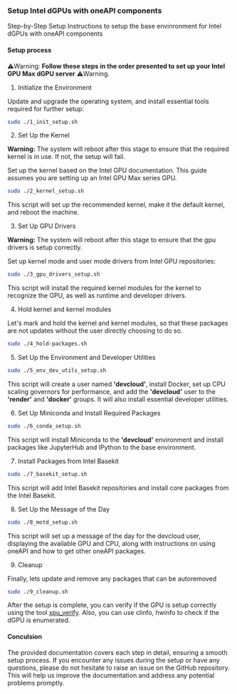 ### Setup Intel dGPUs with oneAPI components

Step-by-Step Setup Instructions to setup the base envinronment for Intel dGPUs with oneAPI components

#### Setup process

⚠️Warning: **Follow these steps in the order presented to set up your Intel GPU Max dGPU server** ⚠️Warning.

1.  Initialize the Environment

Update and upgrade the operating system, and install essential tools required for further setup:

```bash
sudo ./1_init_setup.sh
```

2.  Set Up the Kernel

**Warning:** The system will reboot after this stage to ensure that the required kernel is in use. If not, the setup will fail.

Set up the kernel based on the Intel GPU documentation. This guide assumes you are setting up an Intel GPU Max series GPU.

```bash
sudo ./2_kernel_setup.sh
```

This script will set up the recommended kernel, make it the default kernel, and reboot the machine.

3.  Set Up GPU Drivers

**Warning:** The system will reboot after this stage to ensure that the gpu drivers is setup correctly.

Set up kernel mode and user mode drivers from Intel GPU repositories:

```bash
sudo ./3_gpu_drivers_setup.sh
```

This script will install the required kernel modules for the kernel to recognize the GPU, as well as runtime and developer drivers.

4.  Hold kernel and kernel modules

Let's mark and hold the kernel and kernel modules, so that these packages are not updates without the user directly choosing to do so.

```bash
sudo ./4_hold-packages.sh
```

5.  Set Up the Environment and Developer Utilities

```bash
sudo ./5_env_dev_utils_setup.sh
```

This script will create a user named **'devcloud'**, install Docker, set up CPU scaling governors for performance, and add the **'devcloud'** user to the **'render'** and **'docker'** groups. It will also install essential developer utilities.

6.  Set Up Miniconda and Install Required Packages

```bash
sudo ./6_conda_setup.sh
```

This script will install Miniconda to the **'devcloud'** environment and install packages like JupyterHub and IPython to the base environment.

7.  Install Packages from Intel Basekit

```bash
sudo ./7_basekit_setup.sh
```

This script will add Intel Basekit repositories and install core packages from the Intel Basekit.

8.  Set Up the Message of the Day

```bash
sudo ./8_motd_setup.sh
```

This script will set up a message of the day for the devcloud user, displaying the available GPU and CPU, along with instructions on using oneAPI and how to get other oneAPI packages.

9.  Cleanup

Finally, lets update and remove any packages that can be autoremoved

```bash
sudo ./9_cleanup.sh
```

After the setup is complete, you can verify if the GPU is setup correctly using the tool [xpu\_verify](https://github.com/rahulunair/xpu_verify). Also, you can use clinfo, hwinfo to check if the dGPU is enumerated.

#### Conculsion

The provided documentation covers each step in detail, ensuring a smooth setup process. If you encounter any issues during the setup or have any questions, please do not hesitate to raise an issue on the GitHub repository. This will help us improve the documentation and address any potential problems promptly.
